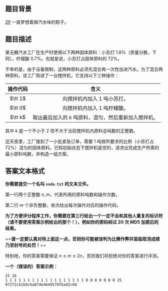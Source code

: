 ## 题目背景

[2lf](https://www.luogu.com.cn/user/824363) 一直梦想着做汽水味的粽子。

## 题目描述

某无糖汽水工厂在生产时使用以下两种固体原料：小苏打 $1.8\%$（质量分数，下同），柠檬酸 $0.7\%$。也就是说，小苏打占固体原料的 $72\%$。

不幸的是，由于设备限制，这两种原料必须先混合再一次性加进汽水。为了混合两种原料，该工厂购进了一台搅拌机，它支持以下三种操作：

| 操作代码 | 含义 |
| :-: | :-: |
| $\tt 1$ | 向搅拌机内加入 $1$ 吨小苏打。 |
| $\tt 0$ | 向搅拌机内加入 $1$ 吨柠檬酸。 |
| $\tt k$ | 取出最后加入的 $k$ 吨原料，混匀，然后重新加入搅拌机。 |

其中 $k$ 是一个不小于 $2$ 但不大于当前搅拌机内原料总吨数的正整数。

这天夜里，工厂接到了一小批紧急订单，需要 $1$ 吨按所要求的比例（小苏打占 $72\%$）混匀的固体原料。已知初始状态下搅拌机是空的，请求出完成生产所需的最小原料吨数，并构造一组方案。

## 答案文本格式

**你需要提交一个名叫 `soda.txt` 的文本文件。**

第一行两个正整数 $n,m$，代表所用的原料吨数和操作次数。

第二行 $m$ 个非负整数，依次给出每次操作对应的操作代码。

**为了方便评分程序工作，你需要在第三行给出一个一定不会和其他人重复的标识符（请不要使用答案示例给出的那个！），例如你的密码经过 20 次 MD5 加密后的结果。**

==**请一定要认真对待上面这一点，否则你可能被误判为比赛作弊并面临取消成绩乃至封号的处罚！**==

特别地，你的答案需要保证 $n \le m \le 2n$，否则我们将拒绝对你的答案进行评测。

**一个（错误的）答案示例：**

```plain
25 26
1 1 1 1 1 1 1 1 1 1 1 1 1 1 1 1 1 1 0 0 0 0 0 0 0 25
972f2cb1b8c6a87de4649570fbad2c68
```
